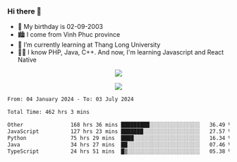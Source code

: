 ### Hi there 👋
- 🎂 My birthday is 02-09-2003
- 🏙️ I come from Vinh Phuc province
- 🌱 I’m currently learning at Thang Long University
- 🧑‍💻 I know PHP, Java, C++. And now, I'm learning Javascript and React Native
<p align="center"><img src="https://github-readme-stats.vercel.app/api?username=tmquang0209&show_icons=true&theme=gradient"></p>
<p align="center"><img src="https://github-readme-stats.vercel.app/api/top-langs/?username=tmquang0209&hide=scss,css&langs_count=10"></p>
<!--START_SECTION:waka-->

```txt
From: 04 January 2024 - To: 03 July 2024

Total Time: 462 hrs 3 mins

Other               168 hrs 36 mins █████████░░░░░░░░░░░░░░░░   36.49 %
JavaScript          127 hrs 23 mins ███████░░░░░░░░░░░░░░░░░░   27.57 %
Python              75 hrs 29 mins  ████░░░░░░░░░░░░░░░░░░░░░   16.34 %
Java                34 hrs 27 mins  ██░░░░░░░░░░░░░░░░░░░░░░░   07.46 %
TypeScript          24 hrs 51 mins  █▒░░░░░░░░░░░░░░░░░░░░░░░   05.38 %
```

<!--END_SECTION:waka-->
